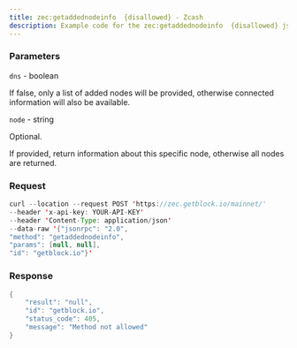 ```yaml
---
title: zec:getaddednodeinfo  {disallowed} - Zcash
description: Example code for the zec:getaddednodeinfo  {disallowed} json-rpc method. Сomplete guide on how to use zec:getaddednodeinfo  {disallowed} json-rpc in GetBlock.io Web3 documentation.
---
```


### Parameters


`dns` - boolean

If false, only a list of added nodes will be provided, otherwise
connected information will also be available.

`node` - string

Optional.

If provided, return information about this specific node, otherwise all
nodes are returned.

### Request

``` java
curl --location --request POST 'https://zec.getblock.io/mainnet/' 
--header 'x-api-key: YOUR-API-KEY' 
--header 'Content-Type: application/json' 
--data-raw '{"jsonrpc": "2.0",
"method": "getaddednodeinfo",
"params": [null, null],
"id": "getblock.io"}'
```

###  Response

``` java
{
    "result": "null",
    "id": "getblock.io",
    "status_code": 405,
    "message": "Method not allowed"
}
```

